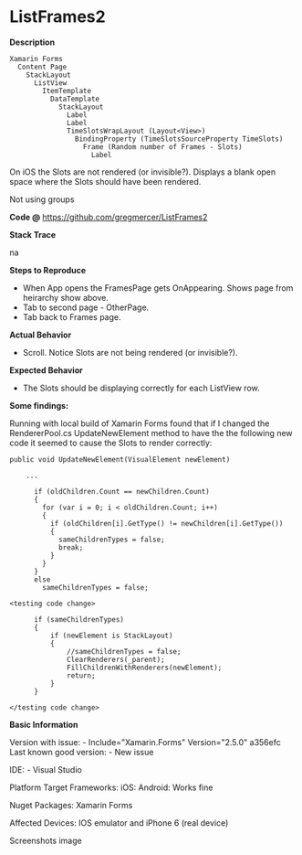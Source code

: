 # ListFrames2

**Description**

```
Xamarin Forms 
  Content Page
    StackLayout
      ListView
        ItemTemplate 
          DataTemplate
            StackLayout
              Label
              Label
              TimeSlotsWrapLayout (Layout<View>)
                BindingProperty (TimeSlotsSourceProperty TimeSlots)
                  Frame (Random number of Frames - Slots)
                    Label 
```                  

On iOS the Slots are not rendered (or invisible?). Displays a blank open space where the Slots should have been rendered.

Not using groups 

**Code @**
https://github.com/gregmercer/ListFrames2

**Stack Trace**

na

**Steps to Reproduce**
- When App opens the FramesPage gets OnAppearing. Shows page from heirarchy show above.
- Tab to second page - OtherPage.
- Tab back to Frames page.

**Actual Behavior**
- Scroll. Notice Slots are not being rendered (or invisible?).

**Expected Behavior**
- The Slots should be displaying correctly for each ListView row.

**Some findings:**

Running with local build of Xamarin Forms found that if I changed the RendererPool.cs UpdateNewElement method to have the 
the following new code it seemed to cause the Slots to render correctly:

```
public void UpdateNewElement(VisualElement newElement)

    ...

      if (oldChildren.Count == newChildren.Count)
      {
        for (var i = 0; i < oldChildren.Count; i++)
        {
          if (oldChildren[i].GetType() != newChildren[i].GetType())
          {
            sameChildrenTypes = false;
            break;
          }
        }
      }
      else
        sameChildrenTypes = false;

<testing code change>

      if (sameChildrenTypes) 
      {
          if (newElement is StackLayout)
          {
              //sameChildrenTypes = false;
              ClearRenderers(_parent);
              FillChildrenWithRenderers(newElement);
              return;
          }
      }

</testing code change>
```

**Basic Information**

Version with issue: - Include="Xamarin.Forms" Version="2.5.0" a356efc
Last known good version: - New issue

IDE: - Visual Studio

Platform Target Frameworks:
iOS: 
Android: Works fine

Nuget Packages:
Xamarin Forms

Affected Devices:
IOS emulator and iPhone 6 (real device)

Screenshots
image

